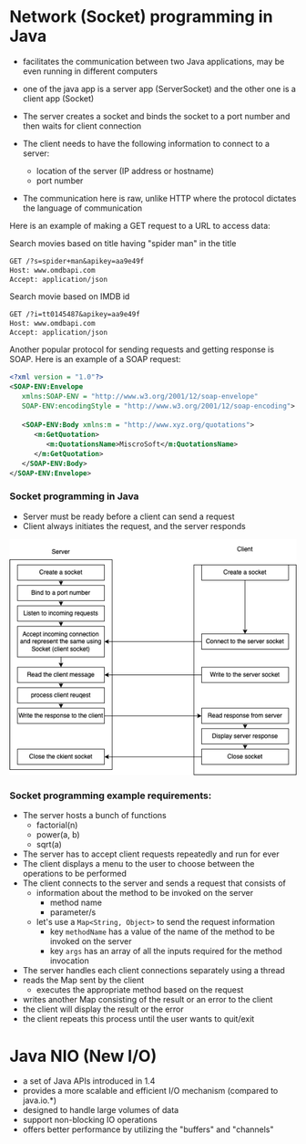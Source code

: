 # Network (Socket) programming in Java

- facilitates the communication between two Java applications, may be even running in different computers
- one of the java app is a server app (ServerSocket) and the other one is a client app (Socket)

- The server creates a socket and binds the socket to a port number and then waits for client connection
- The client needs to have the following information to connect to a server:

  - location of the server (IP address or hostname)
  - port number

- The communication here is raw, unlike HTTP where the protocol dictates the language of communication

Here is an example of making a GET request to a URL to access data:

Search movies based on title having "spider man" in the title

```http
GET /?s=spider+man&apikey=aa9e49f
Host: www.omdbapi.com
Accept: application/json
```

Search movie based on IMDB id

```http
GET /?i=tt0145487&apikey=aa9e49f
Host: www.omdbapi.com
Accept: application/json
```

Another popular protocol for sending requests and getting response is SOAP. Here is an example of a SOAP request:

```xml
<?xml version = "1.0"?>
<SOAP-ENV:Envelope
   xmlns:SOAP-ENV = "http://www.w3.org/2001/12/soap-envelope"
   SOAP-ENV:encodingStyle = "http://www.w3.org/2001/12/soap-encoding">

   <SOAP-ENV:Body xmlns:m = "http://www.xyz.org/quotations">
      <m:GetQuotation>
         <m:QuotationsName>MiscroSoft</m:QuotationsName>
      </m:GetQuotation>
   </SOAP-ENV:Body>
</SOAP-ENV:Envelope>
```

### Socket programming in Java

- Server must be ready before a client can send a request
- Client always initiates the request, and the server responds

![](./socket.dio.png)

### Socket programming example requirements:

- The server hosts a bunch of functions
  - factorial(n)
  - power(a, b)
  - sqrt(a)
- The server has to accept client requests repeatedly and run for ever
- The client displays a menu to the user to choose between the operations to be performed
- The client connects to the server and sends a request that consists of
  - information about the method to be invoked on the server
    - method name
    - parameter/s
  - let's use a `Map<String, Object>` to send the request information
    - key `methodName` has a value of the name of the method to be invoked on the server
    - key `args` has an array of all the inputs required for the method invocation
- The server handles each client connections separately using a thread
- reads the Map sent by the client
  - executes the appropriate method based on the request
- writes another Map consisting of the result or an error to the client
- the client will display the result or the error
- the client repeats this process until the user wants to quit/exit

# Java NIO (New I/O)

- a set of Java APIs introduced in 1.4
- provides a more scalable and efficient I/O mechanism (compared to java.io.\*)
- designed to handle large volumes of data
- support non-blocking IO operations
- offers better performance by utilizing the "buffers" and "channels"
